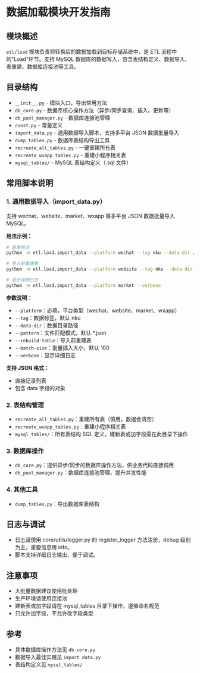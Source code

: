 # 数据加载模块开发指南

## 模块概述

`etl/load` 模块负责将转换后的数据加载到目标存储系统中，是 ETL 流程中的"Load"环节。支持 MySQL 数据库的数据写入，包含表结构定义、数据导入、表重建、数据库连接池等工具。

## 目录结构

- `__init__.py` - 模块入口，导出常用方法
- `db_core.py` - 数据库核心操作方法（异步/同步查询、插入、更新等）
- `db_pool_manager.py` - 数据库连接池管理
- `const.py` - 常量定义
- `import_data.py` - 通用数据导入脚本，支持多平台 JSON 数据批量导入
- `dump_tables.py` - 数据库表结构导出工具
- `recreate_all_tables.py` - 一键重建所有表
- `recreate_wxapp_tables.py` - 重建小程序相关表
- `mysql_tables/` - MySQL 表结构定义（.sql 文件）

## 常用脚本说明

### 1. 通用数据导入（import_data.py）

支持 wechat、website、market、wxapp 等多平台 JSON 数据批量导入 MySQL。

**用法示例：**
```bash
# 基本用法
python -m etl.load.import_data --platform wechat --tag nku --data-dir /data/raw/wechat

# 导入前重建表
python -m etl.load.import_data --platform website --tag nku --data-dir /data/raw/website --pattern "*.json" --rebuild-table

# 显示详细日志
python -m etl.load.import_data --platform market --verbose
```

**参数说明：**
- `--platform`：必填，平台类型（wechat、website、market、wxapp）
- `--tag`：数据标签，默认 nku
- `--data-dir`：数据目录路径
- `--pattern`：文件匹配模式，默认 *.json
- `--rebuild-table`：导入前重建表
- `--batch-size`：批量插入大小，默认 100
- `--verbose`：显示详细日志

**支持 JSON 格式：**
- 直接记录列表
- 包含 data 字段的对象

### 2. 表结构管理

- `recreate_all_tables.py`：重建所有表（慎用，数据会清空）
- `recreate_wxapp_tables.py`：重建小程序相关表
- `mysql_tables/`：所有表结构 SQL 定义，建新表或加字段需在此目录下操作

### 3. 数据库操作

- `db_core.py`：提供异步/同步的数据库操作方法，供业务代码直接调用
- `db_pool_manager.py`：数据库连接池管理，提升并发性能

### 4. 其他工具

- `dump_tables.py`：导出数据库表结构

## 日志与调试

- 日志请使用 core/utils/logger.py 的 register_logger 方法注册，debug 级别为主，重要信息用 info。
- 脚本支持详细日志输出，便于调试。

## 注意事项

- 大批量数据建议使用批处理
- 生产环境请使用连接池
- 建新表或加字段请在 mysql_tables 目录下操作，遵循命名规范
- 只允许加字段，不允许改字段类型

## 参考

- 具体数据库操作方法见 `db_core.py`
- 数据导入最佳实践见 `import_data.py`
- 表结构定义见 `mysql_tables/`

